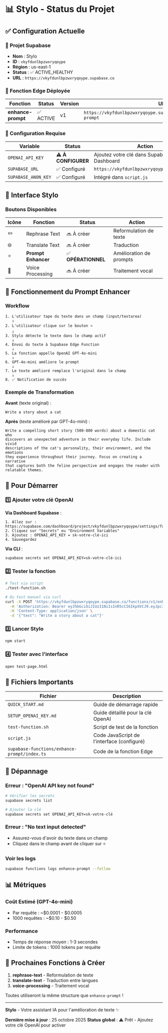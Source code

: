 # 📊 Stylo - Status du Projet

## ✅ Configuration Actuelle

### 🎯 Projet Supabase
- **Nom** : Stylo
- **ID** : `vkyfdunlbpzwxryqoype`
- **Région** : us-east-1
- **Status** : ✅ ACTIVE_HEALTHY
- **URL** : `https://vkyfdunlbpzwxryqoype.supabase.co`

### 🔧 Fonction Edge Déployée

| Fonction | Status | Version | URL |
|----------|--------|---------|-----|
| **enhance-prompt** | ✅ ACTIVE | v1 | `https://vkyfdunlbpzwxryqoype.supabase.co/functions/v1/enhance-prompt` |

### 🔑 Configuration Requise

| Variable | Status | Action |
|----------|--------|--------|
| `OPENAI_API_KEY` | ⚠️ **À CONFIGURER** | Ajoutez votre clé dans Supabase Dashboard |
| `SUPABASE_URL` | ✅ Configuré | `https://vkyfdunlbpzwxryqoype.supabase.co` |
| `SUPABASE_ANON_KEY` | ✅ Configuré | Intégré dans `script.js` |

## 🎨 Interface Stylo

### Boutons Disponibles

| Icône | Fonction | Status | Action |
|-------|----------|--------|--------|
| ✏️ | Rephrase Text | 🔜 À créer | Reformulation de texte |
| 🌐 | Translate Text | 🔜 À créer | Traduction |
| ⭐ | **Prompt Enhancer** | ✅ **OPÉRATIONNEL** | Amélioration de prompts |
| 🎤 | Voice Processing | 🔜 À créer | Traitement vocal |

## 📝 Fonctionnement du Prompt Enhancer

### Workflow
```
1. L'utilisateur tape du texte dans un champ (input/textarea)
   ↓
2. L'utilisateur clique sur le bouton ⭐
   ↓
3. Stylo détecte le texte dans le champ actif
   ↓
4. Envoi du texte à Supabase Edge Function
   ↓
5. La fonction appelle OpenAI GPT-4o-mini
   ↓
6. GPT-4o-mini améliore le prompt
   ↓
7. Le texte amélioré remplace l'original dans le champ
   ↓
8. ✅ Notification de succès
```

### Exemple de Transformation

**Avant** (texte original) :
```
Write a story about a cat
```

**Après** (texte amélioré par GPT-4o-mini) :
```
Write a compelling short story (500-800 words) about a domestic cat who 
discovers an unexpected adventure in their everyday life. Include vivid 
descriptions of the cat's personality, their environment, and the emotions 
they experience throughout their journey. Focus on creating a narrative 
that captures both the feline perspective and engages the reader with 
relatable themes.
```

## 🚀 Pour Démarrer

### 1️⃣ Ajouter votre clé OpenAI

**Via Dashboard Supabase** :
```
1. Allez sur : https://supabase.com/dashboard/project/vkyfdunlbpzwxryqoype/settings/functions
2. Cliquez sur "Secrets" ou "Environment Variables"
3. Ajoutez : OPENAI_API_KEY = sk-votre-clé-ici
4. Sauvegardez
```

**Via CLI** :
```bash
supabase secrets set OPENAI_API_KEY=sk-votre-clé-ici
```

### 2️⃣ Tester la fonction

```bash
# Test via script
./test-function.sh

# Ou test manuel via curl
curl -X POST 'https://vkyfdunlbpzwxryqoype.supabase.co/functions/v1/enhance-prompt' \
  -H 'Authorization: Bearer eyJhbGciOiJIUzI1NiIsInR5cCI6IkpXVCJ9.eyJpc3MiOiJzdXBhYmFzZSIsInJlZiI6InZreWZkdW5sYnB6d3hyeXFveXBlIiwicm9sZSI6ImFub24iLCJpYXQiOjE3NjEzNTQ3OTUsImV4cCI6MjA3NjkzMDc5NX0.Qnduuj9IwhWtrOueYmBJP5nOCUS_XimrBZuvNcfT530' \
  -H 'Content-Type: application/json' \
  -d '{"text": "Write a story about a cat"}'
```

### 3️⃣ Lancer Stylo

```bash
npm start
```

### 4️⃣ Tester avec l'interface

```bash
open test-page.html
```

## 📁 Fichiers Importants

| Fichier | Description |
|---------|-------------|
| `QUICK_START.md` | Guide de démarrage rapide |
| `SETUP_OPENAI_KEY.md` | Guide détaillé pour la clé OpenAI |
| `test-function.sh` | Script de test de la fonction |
| `script.js` | Code JavaScript de l'interface (configuré) |
| `supabase-functions/enhance-prompt/index.ts` | Code de la fonction Edge |

## 🐛 Dépannage

### Erreur : "OpenAI API key not found"
```bash
# Vérifier les secrets
supabase secrets list

# Ajouter la clé
supabase secrets set OPENAI_API_KEY=sk-votre-clé
```

### Erreur : "No text input detected"
- Assurez-vous d'avoir du texte dans un champ
- Cliquez dans le champ avant de cliquer sur ⭐

### Voir les logs
```bash
supabase functions logs enhance-prompt --follow
```

## 📊 Métriques

### Coût Estimé (GPT-4o-mini)
- Par requête : ~$0.0001 - $0.0005
- 1000 requêtes : ~$0.10 - $0.50

### Performance
- Temps de réponse moyen : 1-3 secondes
- Limite de tokens : 1000 tokens par requête

## 🎯 Prochaines Fonctions à Créer

1. **rephrase-text** - Reformulation de texte
2. **translate-text** - Traduction entre langues
3. **voice-processing** - Traitement vocal

Toutes utiliseront la même structure que `enhance-prompt` !

---

**Stylo** - Votre assistant IA pour l'amélioration de texte ✨

**Dernière mise à jour** : 25 octobre 2025
**Status global** : ⚠️ Prêt - Ajoutez votre clé OpenAI pour activer
